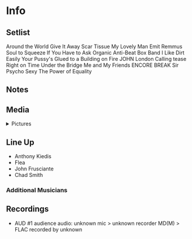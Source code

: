 # Info

## Setlist

Around the World
Give It Away
Scar Tissue
My Lovely Man
Emit Remmus
Soul to Squeeze
If You Have to Ask
Organic Anti-Beat Box Band
I Like Dirt
Easily
Your Pussy's Glued to a Building on Fire JOHN
London Calling tease
Right on Time
Under the Bridge
Me and My Friends
ENCORE BREAK
Sir Psycho Sexy
The Power of Equality

## Notes

## Media 

<details>
  <summary>Pictures</summary>
  <!--<img alt="Setlist" title="Setlist" src="_.jpg" height="200" />
  <img alt="Clipping" title="Clipping" src="_.jpg" height="200" />
  <img alt="Flyer" title="Flyer" src="_.jpg" height="200" />-->
</details>

## Line Up

* Anthony Kiedis
* Flea
* John Frusciante
* Chad Smith

### Additional Musicians

## Recordings

* AUD #1 audience audio: unknown mic > unknown recorder MD(M) > FLAC recorded by unknown
